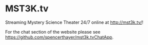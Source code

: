 # MST3K.tv

Streaming Mystery Science Theater 24/7 online at http://mst3k.tv/!

For the chat section of the website please see https://github.com/spencerthayer/mst3k.tvChatApp.
